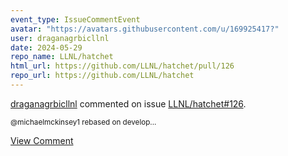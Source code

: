 ```yaml
---
event_type: IssueCommentEvent
avatar: "https://avatars.githubusercontent.com/u/169925417?"
user: draganagrbicllnl
date: 2024-05-29
repo_name: LLNL/hatchet
html_url: https://github.com/LLNL/hatchet/pull/126
repo_url: https://github.com/LLNL/hatchet
---
```


<a href='https://github.com/draganagrbicllnl' target='_blank'>draganagrbicllnl</a> commented on issue <a href='https://github.com/LLNL/hatchet/pull/126' target='_blank'>LLNL/hatchet#126</a>.

<small>@michaelmckinsey1 rebased on develop...</small>

<a href='https://github.com/LLNL/hatchet/pull/126' target='_blank'>View Comment</a>